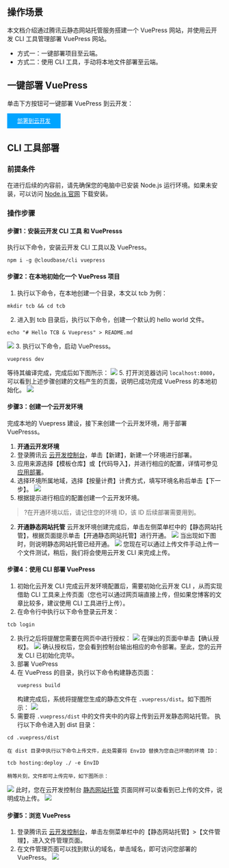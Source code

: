 ## 操作场景

本文档介绍通过腾讯云静态网站托管服务搭建一个 VuePress 网站，并使用云开发 CLI 工具管理部署 VuePress 网站。
- 方式一：一键部署项目至云端。
- 方式二：使用 CLI 工具，手动将本地文件部署至云端。



## 一键部署 VuePress

单击下方按钮可一键部署 VuePress 到云开发：

<div style="background-color:#00A4FF; width: 125px; height: 35px; line-height:35px; text-align:center;"><a href="https://console.cloud.tencent.com/tcb/env/index?action=CreateAndDeployCloudBaseProject&appUrl=https://github.com/TencentCloudBase/cloudbase-templates&workDir=vuepress" target="_blank"  style="color: white; font-size:13px;">部署到云开发</a></div>



## CLI 工具部署

### 前提条件

在进行后续的内容前，请先确保您的电脑中已安装 Node.js 运行环境。如果未安装，可以访问 [Node.js 官网](https://nodejs.org/) 下载安装。


### 操作步骤
#### 步骤1：安装云开发 CLI 工具 和 VuePresss

执行以下命令，安装云开发 CLI 工具以及 VuePress。
```plaintext
npm i -g @cloudbase/cli vuepress
```

#### 步骤2：在本地初始化一个 VuePress 项目

1. 执行以下命令，在本地创建一个目录，本文以 tcb 为例：
```plaintext
mkdir tcb && cd tcb
```
2. 进入到 tcb 目录后，执行以下命令，创建一个默认的 hello world 文件。
```plaintext
echo "# Hello TCB & Vuepress" > README.md
```
 ![](https://main.qcloudimg.com/raw/db6cfcc664b38c32e8ce08055f6ffc7d.png)
3. 执行以下命令，启动 VuePresss。
```plaintext
vuepress dev
```
 等待其编译完成，完成后如下图所示：
![](https://main.qcloudimg.com/raw/0b1c90a075f1f4914ecc6c487e9abcbc.png)
5. 打开浏览器访问 `localhost:8080`，可以看到上述步骤创建的文档产生的页面，说明已成功完成 VuePress 的本地初始化。
![](https://main.qcloudimg.com/raw/ecf3a06a5fef49864fe1e7983f9e091d.png)


#### 步骤3：创建一个云开发环境

完成本地的 Vuepress 建设，接下来创建一个云开发环境，用于部署 VuePresss。

1. **开通云开发环境**
 1. 登录腾讯云 [云开发控制台](https://console.cloud.tencent.com/tcb/env/index)，单击【新建】，新建一个环境进行部署。
 2. 应用来源选择【模板仓库】或【代码导入】，并进行相应的配置，详情可参见 [应用部署](https://cloud.tencent.com/document/product/1210/52128)。
 3. 选择环境所属地域，选择【按量计费】计费方式，填写环境名称后单击【下一步】。
![](https://main.qcloudimg.com/raw/20fcf922ca5ef64ddea391c695b53fd1.jpg)
 4. 根据提示进行相应的配置创建一个云开发环境。
  >?在开通环境以后，请记住您的环境 ID，该 ID 后续部署需要用到。
2. **开通静态网站托管**
云开发环境创建完成后，单击左侧菜单栏中的【静态网站托管】，根据页面提示单击【开通静态网站托管】进行开通。
![](https://main.qcloudimg.com/raw/2fe3d190ee80896ff59a65e0680f486d.jpg)
 当出现如下图时，则说明静态网站托管已经开通。
![](https://main.qcloudimg.com/raw/bba86e0e75526788d65c931bdcd5296d.jpg)
 您现在可以通过上传文件手动上传一个文件测试，稍后，我们将会使用云开发 CLI 来完成上传。

#### 步骤4：使用 CLI 部署 VuePress

1. 初始化云开发 CLI
完成云开发环境配置后，需要初始化云开发 CLI ，从而实现借助 CLI 工具来上传页面（您也可以通过网页端直接上传，但如果您博客的文章比较多，建议使用 CLI 工具进行上传）。
 1. 在命令行中执行以下命令登录云开发：
```plaintext
tcb login
```
 2. 执行之后将提醒您需要在网页中进行授权：
![](https://main.qcloudimg.com/raw/0390dad15ae1a786d3e492c11c9277bb.png)
在弹出的页面中单击【确认授权】。
![](https://main.qcloudimg.com/raw/463da60ca3bc6a14939147e525c45636.png)
确认授权后，您会看到控制台输出相应的命令部署。至此，您的云开发 CLI 已初始化完毕。
2. 部署 VuePress
 1. 在 VuePress 的目录，执行以下命令构建静态页面：
	```plaintext
	vuepress build
	```
	 构建完成后，系统将提醒您生成的静态文件在 `.vuepress/dist`。如下图所示：
	![](https://main.qcloudimg.com/raw/f3e4e1d548b947b289a68d8ad7cafbdd.png)
 2. 需要将 `.vuepress/dist` 中的文件夹中的内容上传到云开发静态网站托管。
执行以下命令进入到 dist 目录：
```plaintext
cd .vuepress/dist
```
    在 dist 目录中执行以下命令上传文件，此处需要将 EnvID 替换为您自己环境的环境 ID：
```plaintext
tcb hosting:deploy ./ -e EnvID
```
    稍等片刻，文件即可上传完毕，如下图所示：
![](https://main.qcloudimg.com/raw/4ebdc5d9e04d2af69be4068f7e43da71.png)
此时，您在云开发控制台 [静态网站托管](https://console.cloud.tencent.com/tcb/hosting) 页面同样可以查看到已上传的文件，说明成功上传。
![](https://main.qcloudimg.com/raw/1e5f7bfa48b48a1db6ca159077f4637a.jpg)





#### 步骤5：浏览 VuePress

1. 登录腾讯云 [云开发控制台](https://console.cloud.tencent.com/tcb/env/index)，单击左侧菜单栏中的【静态网站托管】>【文件管理】，进入文件管理页面。
2. 在文件管理页面可以找到默认的域名，单击域名，即可访问您部署的 VuePress。
![](https://main.qcloudimg.com/raw/bba86e0e75526788d65c931bdcd5296d.jpg)

